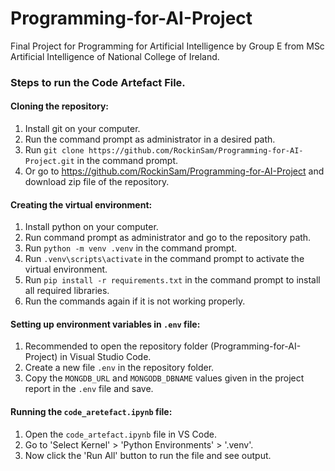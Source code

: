 # Programming-for-AI-Project
Final Project for Programming for Artificial Intelligence by Group E from MSc Artificial Intelligence of National College of Ireland.

### Steps to run the Code Artefact File.

#### Cloning the repository:
1. Install git on your computer.
2. Run the command prompt as administrator in a desired path.
3. Run `git clone https://github.com/RockinSam/Programming-for-AI-Project.git` in the command prompt.
4. Or go to https://github.com/RockinSam/Programming-for-AI-Project and download zip file of the repository.

#### Creating the virtual environment:
1. Install python on your computer.
2. Run command prompt as administrator and go to the repository path.
3. Run `python -m venv .venv` in the command prompt.
4. Run `.venv\scripts\activate` in the command prompt to activate the virtual environment.
5. Run `pip install -r requirements.txt` in the command prompt to install all required libraries.
6. Run the commands again if it is not working properly.
#### Setting up environment variables in `.env` file:
1. Recommended to open the repository folder (Programming-for-AI-Project) in Visual Studio Code.
2. Create a new file `.env` in the repository folder.
3. Copy the `MONGDB_URL` and `MONGODB_DBNAME` values given in the project report in the `.env` file and save.
#### Running the `code_aretefact.ipynb` file:
1. Open the `code_artefact.ipynb` file in VS Code.
2. Go to 'Select Kernel' > 'Python Environments' > '.venv'.
3. Now click the 'Run All' button to run the file and see output.
